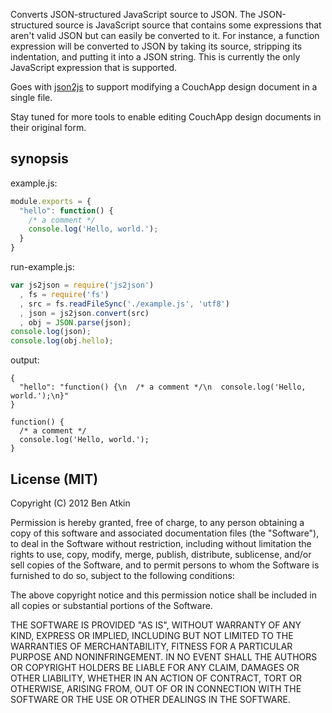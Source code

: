 Converts JSON-structured JavaScript source to JSON. The JSON-structured
source is JavaScript source that contains some expressions that aren't
valid JSON but can easily be converted to it. For instance, a function
expression will be converted to JSON by taking its source, stripping its
indentation, and putting it into a JSON string. This is currently the
only JavaScript expression that is supported.

Goes with [json2js][json2js] to support modifying a CouchApp design
document in a single file.

Stay tuned for more tools to enable editing CouchApp design documents
in their original form.

## synopsis

example.js:

``` javascript
module.exports = {
  "hello": function() {
    /* a comment */
    console.log('Hello, world.');
  }
}
```

run-example.js:

``` javascript
var js2json = require('js2json')
  , fs = require('fs')
  , src = fs.readFileSync('./example.js', 'utf8')
  , json = js2json.convert(src)
  , obj = JSON.parse(json);
console.log(json);
console.log(obj.hello);
```

output:

```
{
  "hello": "function() {\n  /* a comment */\n  console.log('Hello, world.');\n}"
}

function() {
  /* a comment */
  console.log('Hello, world.');
}
```

## License (MIT)

Copyright (C) 2012 Ben Atkin

Permission is hereby granted, free of charge, to any person obtaining a copy of this software and associated documentation files (the "Software"), to deal in the Software without restriction, including without limitation the rights to use, copy, modify, merge, publish, distribute, sublicense, and/or sell copies of the Software, and to permit persons to whom the Software is furnished to do so, subject to the following conditions:

The above copyright notice and this permission notice shall be included in all copies or substantial portions of the Software.

THE SOFTWARE IS PROVIDED "AS IS", WITHOUT WARRANTY OF ANY KIND, EXPRESS OR IMPLIED, INCLUDING BUT NOT LIMITED TO THE WARRANTIES OF MERCHANTABILITY, FITNESS FOR A PARTICULAR PURPOSE AND NONINFRINGEMENT. IN NO EVENT SHALL THE AUTHORS OR COPYRIGHT HOLDERS BE LIABLE FOR ANY CLAIM, DAMAGES OR OTHER LIABILITY, WHETHER IN AN ACTION OF CONTRACT, TORT OR OTHERWISE, ARISING FROM, OUT OF OR IN CONNECTION WITH THE SOFTWARE OR THE USE OR OTHER DEALINGS IN THE SOFTWARE.

[json2js]: https://npmjs.org/package/json2js
[esprima]: http://esprima.org/

